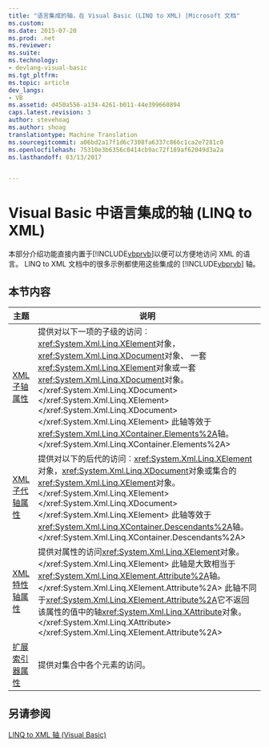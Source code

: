 ```yaml
---
title: "语言集成的轴，在 Visual Basic (LINQ to XML) |Microsoft 文档"
ms.custom: 
ms.date: 2015-07-20
ms.prod: .net
ms.reviewer: 
ms.suite: 
ms.technology:
- devlang-visual-basic
ms.tgt_pltfrm: 
ms.topic: article
dev_langs:
- VB
ms.assetid: d450a556-a134-4261-b011-44e399660894
caps.latest.revision: 3
author: stevehoag
ms.author: shoag
translationtype: Machine Translation
ms.sourcegitcommit: a06bd2a17f1d6c7308fa6337c866c1ca2e7281c0
ms.openlocfilehash: 75310e3b6356c0414cb9ac72f189af62049d3a2a
ms.lasthandoff: 03/13/2017


---
```

# <a name="language-integrated-axes-in-visual-basic-linq-to-xml"></a>Visual Basic 中语言集成的轴 (LINQ to XML)
本部分介绍功能直接内置于[!INCLUDE[vbprvb](../../../../csharp/programming-guide/concepts/linq/includes/vbprvb_md.md)]以便可以方便地访问 XML 的语言。 LINQ to XML 文档中的很多示例都使用这些集成的 [!INCLUDE[vbprvb](../../../../csharp/programming-guide/concepts/linq/includes/vbprvb_md.md)] 轴。  
  
## <a name="in-this-section"></a>本节内容  
  
|主题|说明|  
|-----------|-----------------|  
|[XML 子轴属性](../../../../visual-basic/language-reference/xml-axis/xml-child-axis-property.md)|提供对以下一项的子级的访问︰<xref:System.Xml.Linq.XElement>对象，<xref:System.Xml.Linq.XDocument>对象、 一套<xref:System.Xml.Linq.XElement>对象或一套<xref:System.Xml.Linq.XDocument>对象。</xref:System.Xml.Linq.XDocument> </xref:System.Xml.Linq.XElement> </xref:System.Xml.Linq.XDocument> </xref:System.Xml.Linq.XElement> 此轴等效于<xref:System.Xml.Linq.XContainer.Elements%2A>轴。</xref:System.Xml.Linq.XContainer.Elements%2A>|  
|[XML 子代轴属性](../../../../visual-basic/language-reference/xml-axis/xml-descendant-axis-property.md)|提供对以下的后代的访问︰<xref:System.Xml.Linq.XElement>对象，<xref:System.Xml.Linq.XDocument>对象或集合的<xref:System.Xml.Linq.XElement>对象。</xref:System.Xml.Linq.XElement> </xref:System.Xml.Linq.XDocument> </xref:System.Xml.Linq.XElement> 此轴等效于<xref:System.Xml.Linq.XContainer.Descendants%2A>轴。</xref:System.Xml.Linq.XContainer.Descendants%2A>|  
|[XML 特性轴属性](../../../../visual-basic/language-reference/xml-axis/xml-attribute-axis-property.md)|提供对属性的访问<xref:System.Xml.Linq.XElement>对象。</xref:System.Xml.Linq.XElement> 此轴是大致相当于<xref:System.Xml.Linq.XElement.Attribute%2A>轴。</xref:System.Xml.Linq.XElement.Attribute%2A> 此轴不同于<xref:System.Xml.Linq.XElement.Attribute%2A>它不返回该属性的值中的轴<xref:System.Xml.Linq.XAttribute>对象。</xref:System.Xml.Linq.XAttribute> </xref:System.Xml.Linq.XElement.Attribute%2A>|  
|[扩展索引器属性](../../../../visual-basic/language-reference/xml-axis/extension-indexer-property.md)|提供对集合中各个元素的访问。|  
  
## <a name="see-also"></a>另请参阅  
 [LINQ to XML 轴 (Visual Basic)](../../../../visual-basic/programming-guide/concepts/linq/linq-to-xml-axes.md)

